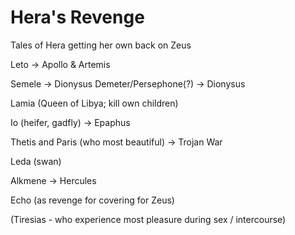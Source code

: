 # Hera's Revenge

Tales of Hera getting her own back on Zeus


Leto -> Apollo & Artemis

Semele -> Dionysus
Demeter/Persephone(?) -> Dionysus

Lamia  (Queen of Libya; kill own children)

Io (heifer, gadfly) -> Epaphus


Thetis and Paris (who most beautiful) -> Trojan War

Leda (swan)

Alkmene -> Hercules

Echo (as revenge for covering for Zeus)


(Tiresias - who experience most pleasure during sex / intercourse)